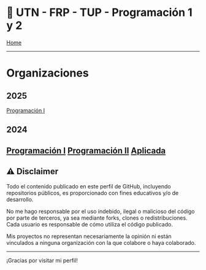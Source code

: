 # 👋 UTN - FRP - TUP - Programación 1 y 2

[Home](https://docs.google.com/document/d/1fU7NQupaFc95iPifZDb__KNbMF07a2dEiJU1Emimv0g/preview?tab=t.0)

---

# Organizaciones

## 2025
[Programación I](https://github.com/UTN-FRP-TUP-Programacion-1-2025)

## 2024
[Programación I](https://github.com/UTN-FRP-TUP-Programacion-1-2024) 
[Programación II](https://github.com/UTN-FRP-TUP-Programacion-2-2024) 
[Aplicada](https://github.com/UTN-FRP-TUP-Aplicada-2024) 
---

## ⚠️ Disclaimer

Todo el contenido publicado en este perfil de GitHub, incluyendo repositorios públicos, es proporcionado con fines educativos y/o de desarrollo.

No me hago responsable por el uso indebido, ilegal o malicioso del código por parte de terceros, ya sea mediante forks, clones o redistribuciones. Cada usuario es responsable de cómo utiliza el código publicado.

Mis proyectos no representan necesariamente la opinión ni están vinculados a ninguna organización con la que colabore o haya colaborado.

---

¡Gracias por visitar mi perfil!

